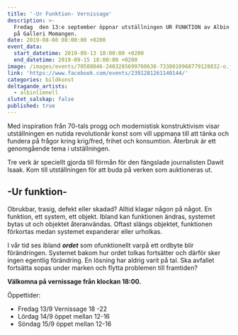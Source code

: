 ```yaml
---
title: '-Ur Funktion- Vernissage'
description: >-
  Fredag  den 13:e september öppnar utställningen UR FUNKTION av Albin Limnell
  på Galleri Momangen.
date: 2019-08-08 08:00:00 +0200
event_data:
  start_datetime: 2019-09-13 18:00:00 +0200
  end_datetime: 2019-09-15 18:00:00 +0200
image: /images/events/70508046-2403285699760638-7338010968779128832-o.jpg
link: 'https://www.facebook.com/events/2391281261140144/'
categories: bildkonst
deltagande_artists:
  - albinlimnell
slutet_salskap: false
published: true
---
```


Med inspiration fr&aring;n 70-tals progg och modernistisk konstruktivism visar utst&auml;llningen en nutida revolution&auml;r konst som vill uppmana till att t&auml;nka och fundera p&aring; fr&aring;gor kring krig/fred, frihet och konsumtion. &Aring;terbruk &auml;r ett genomg&aring;ende tema i utst&auml;llningen.&nbsp;

Tre verk &auml;r speciellt gjorda till förm&aring;n för den f&auml;ngslade journalisten Dawit Isaak. Kom till utst&auml;llningen för att buda p&aring; verken som auktioneras ut.&nbsp;&nbsp;

## \-Ur funktion- &nbsp;

Obrukbar, trasig, defekt eller skadad? Alltid klagar n&aring;gon p&aring; n&aring;got. En funktion, ett system, ett objekt. Ibland kan funktionen &auml;ndras, systemet bytas ut och objektet &aring;teranv&auml;ndas. Oftast sl&auml;ngs objektet, funktionen förkortas medan systemet expanderar eller urholkas.

I v&aring;r tid ses ibland ***ordet*** som ofunktionellt varp&aring; ett ordbyte blir för&auml;ndringen. Systemet bakom hur ordet tolkas forts&auml;tter och d&auml;rför sker ingen egentlig för&auml;ndring. En lösning har aldrig varit p&aring; tal. Ska avfallet forts&auml;tta sopas under marken och flytta problemen till framtiden? &nbsp;&nbsp;

**V&auml;lkomna p&aring; vernissage fr&aring;n klockan 18:00.**

Öppettider:

* Fredag 13/9 Vernissage 18 -22
* Lördag 14/9 öppet mellan 12-16
* Söndag 15/9 öppet mellan 12-16